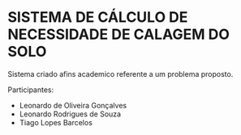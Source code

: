 # SISTEMA DE CÁLCULO DE NECESSIDADE DE CALAGEM DO SOLO

Sistema criado afins academico referente a um problema proposto.

Participantes:

- Leonardo de Oliveira Gonçalves
- Leonardo Rodrigues de Souza 
- Tiago Lopes Barcelos

